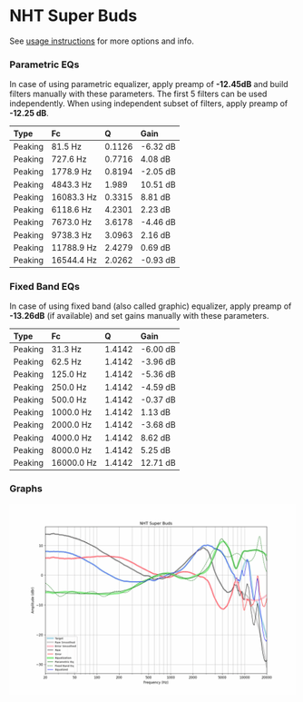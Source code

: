# NHT Super Buds
See [usage instructions](https://github.com/jaakkopasanen/AutoEq#usage) for more options and info.

### Parametric EQs
In case of using parametric equalizer, apply preamp of **-12.45dB** and build filters manually
with these parameters. The first 5 filters can be used independently.
When using independent subset of filters, apply preamp of **-12.25 dB**.

| Type    | Fc         |      Q | Gain     |
|:--------|:-----------|:-------|:---------|
| Peaking | 81.5 Hz    | 0.1126 | -6.32 dB |
| Peaking | 727.6 Hz   | 0.7716 | 4.08 dB  |
| Peaking | 1778.9 Hz  | 0.8194 | -2.05 dB |
| Peaking | 4843.3 Hz  | 1.989  | 10.51 dB |
| Peaking | 16083.3 Hz | 0.3315 | 8.81 dB  |
| Peaking | 6118.6 Hz  | 4.2301 | 2.23 dB  |
| Peaking | 7673.0 Hz  | 3.6178 | -4.46 dB |
| Peaking | 9738.3 Hz  | 3.0963 | 2.16 dB  |
| Peaking | 11788.9 Hz | 2.4279 | 0.69 dB  |
| Peaking | 16544.4 Hz | 2.0262 | -0.93 dB |

### Fixed Band EQs
In case of using fixed band (also called graphic) equalizer, apply preamp of **-13.26dB**
(if available) and set gains manually with these parameters.

| Type    | Fc         |      Q | Gain     |
|:--------|:-----------|:-------|:---------|
| Peaking | 31.3 Hz    | 1.4142 | -6.00 dB |
| Peaking | 62.5 Hz    | 1.4142 | -3.96 dB |
| Peaking | 125.0 Hz   | 1.4142 | -5.36 dB |
| Peaking | 250.0 Hz   | 1.4142 | -4.59 dB |
| Peaking | 500.0 Hz   | 1.4142 | -0.37 dB |
| Peaking | 1000.0 Hz  | 1.4142 | 1.13 dB  |
| Peaking | 2000.0 Hz  | 1.4142 | -3.68 dB |
| Peaking | 4000.0 Hz  | 1.4142 | 8.62 dB  |
| Peaking | 8000.0 Hz  | 1.4142 | 5.25 dB  |
| Peaking | 16000.0 Hz | 1.4142 | 12.71 dB |

### Graphs
![](./NHT%20Super%20Buds.png)